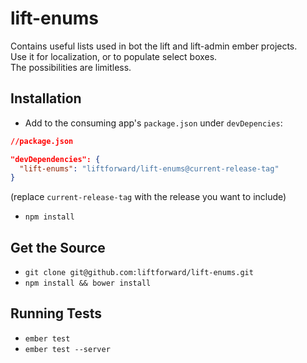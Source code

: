 # lift-enums

Contains useful lists used in bot the lift and lift-admin ember projects.   
Use it for localization, or to populate select boxes.   
The possibilities are limitless.

## Installation

* Add to the consuming app's `package.json` under `devDepencies`:

```json
//package.json

"devDependencies": {
  "lift-enums": "liftforward/lift-enums@current-release-tag"
}
```
(replace `current-release-tag` with the release you want to include)

* `npm install`


## Get the Source

* `git clone git@github.com:liftforward/lift-enums.git`
*  `npm install && bower install`

## Running Tests

* `ember test`
* `ember test --server`
